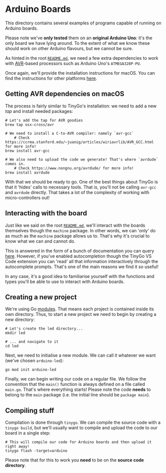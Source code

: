 # Arduino Boards
This directory contains several examples of programs capable of running on Arduino boards.

Please note we've **only tested** them on an **original Arduino Uno**: it's the only board we have lying around. To the extent of what we know these should work on other Arduino flavours, but we cannot be sure.

As hinted in the root [`README.md`](../README.md), we need a few extra dependencies to work with [AVR](https://en.wikipedia.org/wiki/AVR_microcontrollers)-based processors such as Arduino Uno's `ATMEGA328P-PU`.

Once again, we'll provide the installation instructions for macOS. You can find the instructions for other platforms [here](https://tinygo.org/getting-started/install/).

## Getting AVR dependencies on macOS
The process is fairly similar to TinyGo's installation: we need to add a new *tap* and install needed packages:

    # Let's add the tap for AVR goodies
    brew tap osx-cross/avr

    # We need to install a C-to-AVR compiler: namely `avr-gcc`
        # Check https://ccrma.stanford.edu/~juanig/articles/wiriavrlib/AVR_GCC.html for more info!
    brew install avr-gcc

    # We also need to upload the code we generate! That's where `avrdude` comes in.
        # Check https://www.nongnu.org/avrdude/ for more info!
    brew install avrdude

With that we should be ready to go. One of the best things about TinyGo is that it 'hides' calls to necessary tools. That is, you'll not be calling `avr-gcc` and `avrdude` directly. That takes a lot of the complexity of working with micro-controllers out!

## Interacting with the board
Just like we said on the root [`README.md`](../README.md), we'll interact with the boards themselves though the `machine` package. In other words, we can 'only' do as much as the `machine` package allows us to. That's why it's crucial to know what we can and cannot do.

This is answered in the form of a bunch of documentation you can query [here](https://tinygo.org/docs/reference/microcontrollers/machine/arduino/). However, if you've enabled autocompletion though the TinyGo VS Code extension you can 'read' all that information interactively through the autocomplete prompts. That's one of the main reasons we find it so useful!

In any case, it's a good idea to familiarise yourself with the functions and types you'll be able to use to interact with Arduino boards.

## Creating a new project
We're using Go [modules](https://go.dev/ref/mod). That means each project is contained inside its own directory. Thus, to start a new project we need to begin by creating a new directory:

    # Let's create the led directory...
    mkdir led

    # ... and navigate to it
    cd led

Next, we need to initialise a new module. We can call it whatever we want (we've chosen `arduino-led`):

    go mod init arduino-led

Finally, we can begin writing our code on a regular file. We follow the convention that the `main()` function is always defined on a file called `main.go`. That's where everything starts! Please note the code **needs** to belong to the `main` package (i.e. the initial line should be `package main`).

## Compiling stuff
Compilation is done through `tinygo`. We can compile the source code with a `tinygo build`, but we'll usually want to compile and upload the code to our board in a single step:

    # This will compile our code for Arduino boards and then upload it right away!
    tinygo flash -target=arduino

Please note that for this to work you **need** to be on the **source code directory**.

